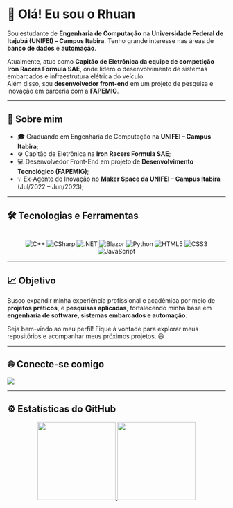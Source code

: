 # 👋 Olá! Eu sou o Rhuan  

Sou estudante de **Engenharia de Computação** na **Universidade Federal de Itajubá (UNIFEI) – Campus Itabira**. Tenho grande interesse nas áreas de **banco de dados** e **automação**.  

Atualmente, atuo como **Capitão de Eletrônica da equipe de competição Iron Racers Formula SAE**, onde lidero o desenvolvimento de sistemas embarcados e infraestrutura elétrica do veículo.  
Além disso, sou **desenvolvedor front-end** em um projeto de pesquisa e inovação em parceria com a **FAPEMIG**.    

---

## 🧠 Sobre mim  
- 🎓 Graduando em Engenharia de Computação na **UNIFEI – Campus Itabira**;  
- ⚙️ Capitão de Eletrônica na **Iron Racers Formula SAE**;  
- 💻 Desenvolvedor Front-End em projeto de **Desenvolvimento Tecnológico (FAPEMIG)**;  
- 💡 Ex-Agente de Inovação no **Maker Space da UNIFEI – Campus Itabira** (Jul/2022 – Jun/2023);

---

## 🛠️ Tecnologias e Ferramentas  
<div align="center" style="display: inline_block"><br>
  <img align="center" alt="C++" src="https://img.shields.io/badge/C%2B%2B-00599C?style=for-the-badge&logo=c%2B%2B&logoColor=white">
  <img align="center" alt="CSharp" src="https://img.shields.io/badge/C%23-239120?style=for-the-badge&logo=c-sharp&logoColor=white">
  <img align="center" alt=".NET" src="https://img.shields.io/badge/.NET-5C2D91?style=for-the-badge&logo=.net&logoColor=white">
  <img align="center" alt="Blazor" src="https://img.shields.io/badge/blazor-%235C2D91.svg?style=for-the-badge&logo=blazor&logoColor=white">
  <img align="center" alt="Python" src="https://img.shields.io/badge/python-3670A0?style=for-the-badge&logo=python&logoColor=ffdd54">
  <img align="center" alt="HTML5" src="https://img.shields.io/badge/HTML5-E34F26?style=for-the-badge&logo=html5&logoColor=white">
  <img align="center" alt="CSS3" src="https://img.shields.io/badge/CSS3-1572B6?style=for-the-badge&logo=css3&logoColor=white">
  <img align="center" alt="JavaScript" src="https://img.shields.io/badge/JavaScript-F7DF1E?style=for-the-badge&logo=javascript&logoColor=black">
</div>

---

## 📈 Objetivo  
Busco expandir minha experiência profissional e acadêmica por meio de **projetos práticos**, e **pesquisas aplicadas**, fortalecendo minha base em **engenharia de software, sistemas embarcados e automação**.  

Seja bem-vindo ao meu perfil! Fique à vontade para explorar meus repositórios e acompanhar meus próximos projetos. 😄  

---

## 🌐 Conecte-se comigo  
<div>
  <a href="www.linkedin.com/in/rhuan-pablo-malta-lage-143432202" target="_blank">
    <img src="https://img.shields.io/badge/LinkedIn-0077B5?style=for-the-badge&logo=linkedin&logoColor=white" target="_blank">
  </a>
</div>

---

## ⚙️ Estatísticas do GitHub  
<div align="center">
  <a href="https://github.com/RhuanPablo">
    <img height="180em" src="https://github-readme-stats.vercel.app/api?username=RhuanPablo&show_icons=true&theme=tokyonight&include_all_commits=true&count_private=true"/>
    <img height="180em" src="https://github-readme-stats.vercel.app/api/top-langs/?username=RhuanPablo&layout=compact&langs_count=7&theme=tokyonight"/>
  </a>
</div>
